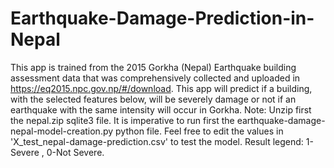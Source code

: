 # Earthquake-Damage-Prediction-in-Nepal
This app is trained from the 2015 Gorkha (Nepal) Earthquake building assessment data that was comprehensively collected and uploaded in https://eq2015.npc.gov.np/#/download. This app will predict if a building, with the selected features below, will be severely damage or not if an earthquake with the same intensity will occur in Gorkha.
Note: Unzip first the nepal.zip sqlite3 file. It is imperative to run first the earthquake-damage-nepal-model-creation.py python file. Feel free to edit the values in 'X_test_nepal-damage-prediction.csv' to test the model. Result legend: 1-Severe , 0-Not Severe.

